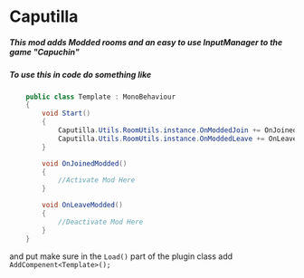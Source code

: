 # Caputilla

##### This mod adds Modded rooms and an easy to use InputManager to the game "Capuchin"


##### To use this in code do something like 
```C#
    public class Template : MonoBehaviour
    {
        void Start()
        {
            Caputilla.Utils.RoomUtils.instance.OnModdedJoin += OnJoinedModded;
            Caputilla.Utils.RoomUtils.instance.OnModdedLeave += OnLeaveModded;
        }

        void OnJoinedModded()
        {
            //Activate Mod Here
        }

        void OnLeaveModded()
        {
            //Deactivate Mod Here
        }
    }
```
and put make sure in the `Load()` part of the plugin class add `AddCompenent<Template>();`
